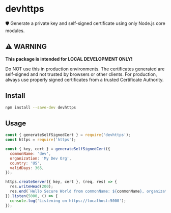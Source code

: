 # devhttps

🛡️ Generate a private key and self-signed certificate using only Node.js core modules.

## ⚠️ WARNING

**This package is intended for LOCAL DEVELOPMENT ONLY!**

Do NOT use this in production environments. The certificates generated are self-signed and not trusted by browsers or other clients. For production, always use properly signed certificates from a trusted Certificate Authority.

## Install

```bash
npm install --save-dev devhttps
```

## Usage

```js
const { generateSelfSignedCert } = require('devhttps');
const https = require('https');

const { key, cert } = generateSelfSignedCert({
  commonName: 'dev',
  organization: 'My Dev Org',
  country: 'US',
  validDays: 365,
});

https.createServer({ key, cert }, (req, res) => {
  res.writeHead(200);
  res.end(`Hello Secure World from commonName: ${commonName}, organization: ${organization}, country: ${country}, validDays: ${validDays}`);
}).listen(5000, () => {
  console.log('Listening on https://localhost:5000');
});
```
